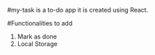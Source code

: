 #my-task is a to-do app
it is created using React.

#Functionalities to add
1. Mark as done
2. Local Storage
